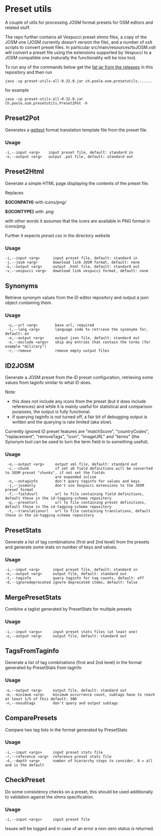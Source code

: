 # Preset utils

A couple of utils for processing JOSM format presets for OSM editors and related stuff.

The repo further contains all Vespucci preset xlmns files, a copy of the JOSM one (JOSM currently doesn't version the file), and a number of xslt scripts to convert preset files. In particular src/main/resources/toJOSM.xslt will convert a preset file using the extensions supported by Vespucci to a JOSM compatible one (naturally the functionality will be loss too).

To run any of the commands below get the [fat jar from the releases](https://github.com/simonpoole/preset-utils/releases/tag/0.32.0) in this repository and then run

    java -cp preset-utils-all-0.32.0.jar ch.poole.osm.presetutils.......
  
for example

    java -cp preset-utils-all-0.32.0.jar ch.poole.osm.presetutils.Preset2Pot -h

## Preset2Pot

Generates a [gettext](https://www.gnu.org/software/gettext/) format translation template file from the preset file.

### Usage

    -i,--input <arg>    input preset file, default: standard in
    -o,--output <arg>   output .pot file, default: standard out

## Preset2Html

Generate a simple HTML page displaying the contents of the preset file.

Replaces 

__${ICONPATH}__ with _icons/png/_

__${ICONTYPE}__ with _.png_

with other words it assumes that the icons are available in PNG format in _icons/png_.

Further it expects _preset.css_ in the directory _website_

### Usage

    -i,--input <arg>      input preset file, default: standard in
    -j,--josm <arg>       download link JOSM format, default: none
    -o,--output <arg>     output .html file, default: standard out
    -v,--vespucci <arg>   download link vespucci format, default: none
    
## Synonyms

Retrieve synonym values from the iD editor repository and output a json object containing them.

### Usage
      
     -u,--url <arg>        base url, required
     -l,--lang <arg>       language code to retrieve the synonyms for, default: en
     -o,--output <arg>     output json file, default: standard out
     -x,--exclude <args>   skip any entries that contain the terms (for example "military")
     -r,--remove           remove empty output files
     
## ID2JOSM

Generate a JOSM preset from the iD preset configuration, retrieving some values from taginfo similar to what iD does.

Note: 
- this does not include any icons from the preset (but it does include references) and while it is mainly useful for statistical and comparison purposes, the output is fully functional.
- if querying taginfo is not turned off, a fair bit of debugging output is written and the querying is rate limited (aka slow).

Currently ignored iD preset features are "matchScore", "countryCodes", "replacement", "removeTags", "icon", "imageURL" and "terms" (the Synonym tool can be used to turn the term field in to something useful).

### Usage

     -o,--output <arg>     output xml file, default: standard out
     -c,--chunk            if set iD field definitions will be converted to JOSM preset "chunks", if not set the fields
                           are expanded inline
     -n,--notaginfo        don't query taginfo for values and keys
     -j,--josmonly         don't use Vespucci extensions to the JOSM preset format
     -f,--fieldsurl        url to file containing field definitions, default those in the id-tagging-schema repository
     -p,--preseturl        url to file containing preset definitions, default those in the id-tagging-schema repository
     -t,--translationurl   url to file containing translations, default those in the id-tagging-schema repository
     
## PresetStats

Generate a list of tag combinations (first and 2nd level) from the presets and generate some stats on number of keys and values.

### Usage

    -i,--input <arg>      input preset file, default: standard in
    -o,--output <arg>     output file, default: standard out
    -t,--taginfo          query taginfo for tag counts, default: off
    -d,--ignoredeprecated ignore deprecated items, default: false
    
## MergePresetStats

Combine a taglist generated by PresetStats for multiple presets

### Usage

    -i,--input <args>     input preset stats files (at least one)
    -o,--output <arg>     output file, default: standard out

## TagsFromTaginfo

Generate a list of tag combinations (first and 2nd level) in the format generated by PresetStats from taginfo

### Usage

    -o,--output <arg>     output file, default: standard out
    -m,--minimum <arg>    minimum occurrence count, subtags have to reach at least 1/5 of this default: 500
    -n,--nosubtags        don't query and output subtags
    
## ComparePresets

Compare two tag lists in the format generated by PresetStats

### Usage

    -i,--input <args>     input preset stats file
    -r,--reference <arg>  reference preset stats file
    -d,--depth <arg>      number of hierarchy steps to consider, 0 = all and is the default
    
## CheckPreset

Do some consistency checks on a preset, this should be used additionally to validation against the xlmns specification. 

### Usage

    -i,--input <args>     input preset file

Issues will be logged and in case of an error a non-zero status is returned.
